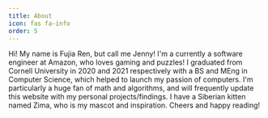 ```yaml
---
title: About
icon: fas fa-info
order: 5
---
```


Hi! My name is Fujia Ren, but call me Jenny! I'm a currently a software engineer at Amazon, who loves gaming and puzzles! I graduated from Cornell University in 2020 and 2021 respectively with a BS and MEng in Computer Science, which helped to launch my passion of computers. I'm particularly a huge fan of math and algorithms, and will frequently update this website with my personal projects/findings. I have a Siberian kitten named Zima, who is my mascot and inspiration. Cheers and happy reading!
